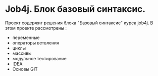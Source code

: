 # Job4j. Блок базовый синтаксис.
Проект содержит решения блока "Базовый синтаксис" курса job4j.
В этом проекте рассмотрены : 
- переменные
- операторы ветвления
- циклы
- массивы
- модульное тестирование
- IDEA
- Основы GIT